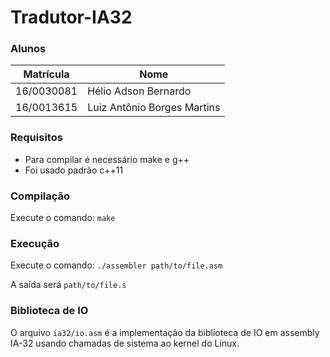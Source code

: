 # Tradutor-IA32

### Alunos

Matrícula | Nome
--- | ---
16/0030081 | Hélio Adson Bernardo
16/0013615 | Luiz Antônio Borges Martins

### Requisitos

- Para compilar é necessário make e g++
- Foi usado padrão c++11

### Compilação

Execute o comando:
`make`

### Execução

Execute o comando:
`./assembler path/to/file.asm`

A saída será `path/to/file.s`

### Biblioteca de IO

O arquivo `ia32/io.asm` é a implementação da biblioteca de IO em assembly IA-32 usando chamadas de sistema ao kernel do Linux.
